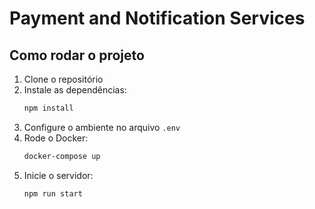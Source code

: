 # Payment and Notification Services

## Como rodar o projeto

1. Clone o repositório
2. Instale as dependências:
    ```bash
    npm install
    ```
3. Configure o ambiente no arquivo `.env`
4. Rode o Docker:
    ```bash
    docker-compose up
    ```
5. Inicie o servidor:
    ```bash
    npm run start
    ```
